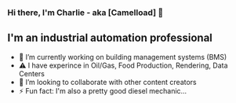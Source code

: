 ### Hi there, I'm Charlie - aka [Camelload] 👋 

## I'm an industrial automation professional

- 🌱 I’m currently working on building management systems (BMS)
- ⚠️ I have experince in Oil/Gas, Food Production, Rendering, Data Centers
- 👯 I’m looking to collaborate with other content creators
- ⚡ Fun fact: I'm also a pretty good diesel mechanic...
